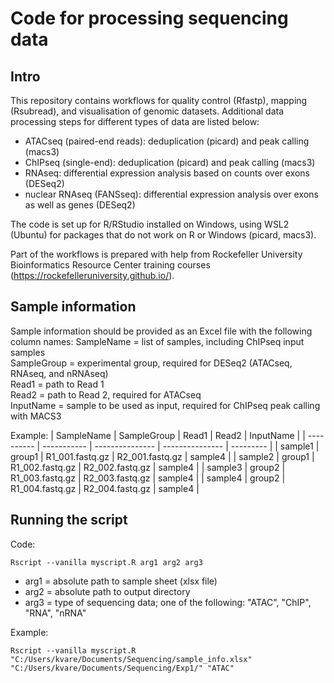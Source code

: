# Code for processing sequencing data

## Intro
This repository contains workflows for quality control (Rfastp), mapping (Rsubread), and visualisation of genomic datasets. Additional data processing steps for different types of data are listed below:
- ATACseq (paired-end reads): deduplication (picard) and peak calling (macs3)
- ChIPseq (single-end): deduplication (picard) and peak calling (macs3)
- RNAseq: differential expression analysis based on counts over exons (DESeq2)
- nuclear RNAseq (FANSseq): differential expression analysis over exons as well as genes (DESeq2) 

The code is set up for R/RStudio installed on Windows, using WSL2 (Ubuntu) for packages that do not work on R or Windows (picard, macs3).

Part of the workflows is prepared with help from Rockefeller University Bioinformatics Resource Center training courses (https://rockefelleruniversity.github.io/).

## Sample information
Sample information should be provided as an Excel file with the following column names:
SampleName = list of samples, including ChIPseq input samples  
SampleGroup = experimental group, required for DESeq2 (ATACseq, RNAseq, and nRNAseq)  
Read1 = path to Read 1  
Read2 = path to Read 2, required for ATACseq  
InputName = sample to be used as input, required for ChIPseq peak calling with MACS3  

Example:
 | SampleName | SampleGroup | Read1           | Read2           | InputName |
 | ---------- | ----------- | --------------- | --------------- | --------- |
 | sample1    | group1      | R1_001.fastq.gz | R2_001.fastq.gz | sample4   |
 | sample2    | group1      | R1_002.fastq.gz | R2_002.fastq.gz | sample4   |
 | sample3    | group2      | R1_003.fastq.gz | R2_003.fastq.gz | sample4   |
 | sample4    | group2      | R1_004.fastq.gz | R2_004.fastq.gz | sample4   |

## Running the script
Code:
```
Rscript --vanilla myscript.R arg1 arg2 arg3
```
- arg1 = absolute path to sample sheet (xlsx file) 
- arg2 = absolute path to output directory 
- arg3 = type of sequencing data; one of the following: "ATAC", "ChIP", "RNA", "nRNA" 

Example: 
```
Rscript --vanilla myscript.R "C:/Users/kvare/Documents/Sequencing/sample_info.xlsx" "C:/Users/kvare/Documents/Sequencing/Exp1/" "ATAC"
```
